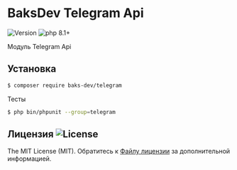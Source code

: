 # BaksDev Telegram Api

![Version](https://img.shields.io/badge/version-6.3.6-blue) ![php 8.1+](https://img.shields.io/badge/php-min%208.1-red.svg)

Модуль Telegram Api

## Установка

``` bash
$ composer require baks-dev/telegram
```

Тесты

``` bash
$ php bin/phpunit --group=telegram
```


## Лицензия ![License](https://img.shields.io/badge/MIT-green)

The MIT License (MIT). Обратитесь к [Файлу лицензии](LICENSE.md) за дополнительной информацией.
